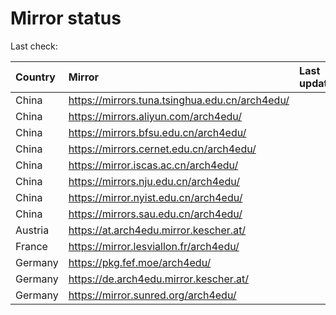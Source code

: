 <script src="./time.js"></script>
# Mirror status
Last check: <script type="text/javascript">localize(1733347359.9391344);</script>

|Country|Mirror|Last update|
|:------|:-----|:----------|
|China|https://mirrors.tuna.tsinghua.edu.cn/arch4edu/|<script type="text/javascript">localize(1733294747);</script>|
|China|https://mirrors.aliyun.com/arch4edu/|<script type="text/javascript">localize(1733294747);</script>|
|China|https://mirrors.bfsu.edu.cn/arch4edu/|<script type="text/javascript">localize(1733294747);</script>|
|China|https://mirrors.cernet.edu.cn/arch4edu/|<script type="text/javascript">localize(1733294747);</script>|
|China|https://mirror.iscas.ac.cn/arch4edu/|<script type="text/javascript">localize(1733294747);</script>|
|China|https://mirrors.nju.edu.cn/arch4edu/|<script type="text/javascript">localize(1733294747);</script>|
|China|https://mirror.nyist.edu.cn/arch4edu/|<script type="text/javascript">localize(1733294747);</script>|
|China|https://mirrors.sau.edu.cn/arch4edu/|<script type="text/javascript">localize(1731653531);</script>|
|Austria|https://at.arch4edu.mirror.kescher.at/|<script type="text/javascript">localize(1733294747);</script>|
|France|https://mirror.lesviallon.fr/arch4edu/|<script type="text/javascript">localize(1733294747);</script>|
|Germany|https://pkg.fef.moe/arch4edu/|<script type="text/javascript">localize(1733294747);</script>|
|Germany|https://de.arch4edu.mirror.kescher.at/|<script type="text/javascript">localize(1733294747);</script>|
|Germany|https://mirror.sunred.org/arch4edu/|<script type="text/javascript">localize(1733294747);</script>|

<script src="./tablefilter/tablefilter.js"></script>
<script src="./table.js"></script>